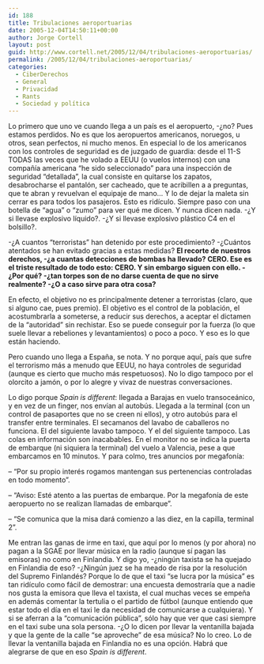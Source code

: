 ```yaml
---
id: 188
title: Tribulaciones aeroportuarias
date: 2005-12-04T14:50:11+00:00
author: Jorge Cortell
layout: post
guid: http://www.cortell.net/2005/12/04/tribulaciones-aeroportuarias/
permalink: /2005/12/04/tribulaciones-aeroportuarias/
categories:
  - CiberDerechos
  - General
  - Privacidad
  - Rants
  - Sociedad y polí­tica
---
```

Lo primero que uno ve cuando llega a un paí­s es el aeropuerto, -¿no? Pues estamos perdidos. No es que los aeropuertos americanos, noruegos, u otros, sean perfectos, ni mucho menos. En especial lo de los americanos con los controles de seguridad es de juzgado de guardia: desde el 11-S TODAS las veces que he volado a EEUU (o vuelos internos) con una compañí­a americana &#8220;he sido seleccionado&#8221; para una inspección de seguridad &#8220;detallada&#8221;, la cual consiste en quitarse los zapatos, desabrocharse el pantalón, ser cacheado, que te acribillen a a preguntas, que te abran y revuelvan el equipaje de mano&#8230; Y lo de dejar la maleta sin cerrar es para todos los pasajeros. Esto es ridí­culo. Siempre paso con una botella de &#8220;agua&#8221; o &#8220;zumo&#8221; para ver qué me dicen. Y nunca dicen nada. -¿Y si llevase explosivo lí­quido?. -¿Y si llevase explosivo plástico C4 en el bolsillo?.

-¿A cuantos &#8220;terroristas&#8221; han detenido por este procedimiento? -¿Cuántos atentados se han evitado gracias a estas medidas? **El recorte de nuestros derechos, -¿a cuantas detecciones de bombas ha llevado? CERO. Ese es el triste resultado de todo esto: CERO. Y sin embargo siguen con ello. -¿Por qué? -¿tan torpes son de no darse cuenta de que no sirve realmente? -¿O a caso sirve para otra cosa?**

En efecto, el objetivo no es principalmente detener a terroristas (claro, que si alguno cae, pues premio). El objetivo es el control de la población, el acostumbrarla a someterse, a reducir sus derechos, a aceptar el dictamen de la &#8220;autoridad&#8221; sin rechistar. Eso se puede conseguir por la fuerza (lo que suele llevar a rebeliones y levantamientos) o poco a poco. Y eso es lo que están haciendo.

Pero cuando uno llega a España, se nota. Y no porque aquí­, paí­s que sufre el terrorismo más a menudo que EEUU, no haya controles de seguridad (aunque es cierto que mucho más respetuosos). No lo digo tampoco por el olorcito a jamón, o por lo alegre y vivaz de nuestras conversaciones.

Lo digo porque _Spain is different_: llegada a Barajas en vuelo transoceánico, y en vez de un finger, nos enví­an al autobús. Llegada a la terminal (con un control de pasaportes que no se creen ni ellos), y otro autobús para el transfer entre terminales. El secamanos del lavabo de caballeros no funciona. El del siguiente lavabo tampoco. Y el del siguiente tampoco. Las colas en información son inacabables. En el monitor no se indica la puerta de embarque (ni siquiera la terminal) del vuelo a Valencia, pese a que embarcamos en 10 minutos. Y para colmo, tres anuncios por megafoní­a:

&#8211; &#8220;Por su propio interés rogamos mantengan sus pertenencias controladas en todo momento&#8221;.

&#8211; &#8220;Aviso: Esté atento a las puertas de embarque. Por la megafoní­a de este aeropuerto no se realizan llamadas de embarque&#8221;.

&#8211; &#8220;Se comunica que la misa dará comienzo a las diez, en la capilla, terminal 2&#8221;.

Me entran las ganas de irme en taxi, que aquí­ por lo menos (y por ahora) no pagan a la SGAE por llevar música en la radio (aunque sí­ pagan las emisoras) no como en Finlandia. Y digo yo, -¿ningún taxista se ha quejado en Finlandia de eso? -¿Ningún juez se ha meado de risa por la resolución del Supremo Finlandés? Porque lo de que el taxi &#8220;se lucra por la música&#8221; es tan ridí­culo como fácil de demostrar: una encuesta demostrarí­a que a nadie nos gusta la emisora que lleva el taxista, el cual muchas veces se empeña en además comentar la tertulia o el partido de fútbol (aunque entiendo que estar todo el dí­a en el taxi le da necesidad de comunicarse a cualquiera). Y si se aferran a la &#8220;comunicación pública&#8221;, sólo hay que ver que casi siempre en el taxi sube una sola persona. -¿O lo dicen por llevar la ventanilla bajada y que la gente de la calle &#8220;se aproveche&#8221; de esa música? No lo creo. Lo de llevar la ventanilla bajada en Finlandia no es una opción. Habrá que alegrarse de que en eso _Spain is different_.